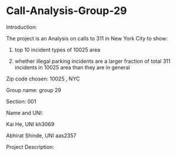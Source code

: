 # Call-Analysis-Group-29

Introduction:

The project is an Analysis on calls to 311 in New York City to show:

1. top 10 incident types of 10025 area

2. whether illegal parking incidents are a larger fraction of total 311 incidents in 10025 area than they are in general

Zip code chosen: 10025 , NYC

Group name: group 29

Section: 001

Name and UNI:

Kai He, UNI kh3069

Abhirat Shinde, UNI aas2357

Project Description:


